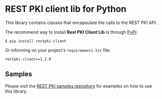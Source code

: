 REST PKI client lib for Python
===============================
This library contains classes that encapsulate the calls to the REST PKI API.

The recommend way to install **Rest PKI Client Lib** is through [PyPi](https://pypi.org/):

    $ pip install restpki-client

Or informing on your project's `requirements.txt` file:

    restpki-client==1.2.0

Samples
-------

Please visit the [REST PKI samples repository](https://github.com/LacunaSoftware/RestPkiSamples/tree/master/Python)
for examples on how to use this library.